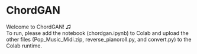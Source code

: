 # ChordGAN
Welcome to ChordGAN! ♫  
To run, please add the notebook (chordgan.ipynb) to Colab and upload the other files (Pop_Music_Midi.zip, reverse_pianoroll.py, and convert.py) to the Colab runtime.
